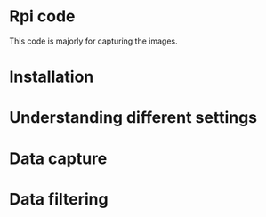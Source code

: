 # Rpi code
This code is majorly for capturing the images. 

# Installation

# Understanding different settings


# Data capture


# Data filtering

